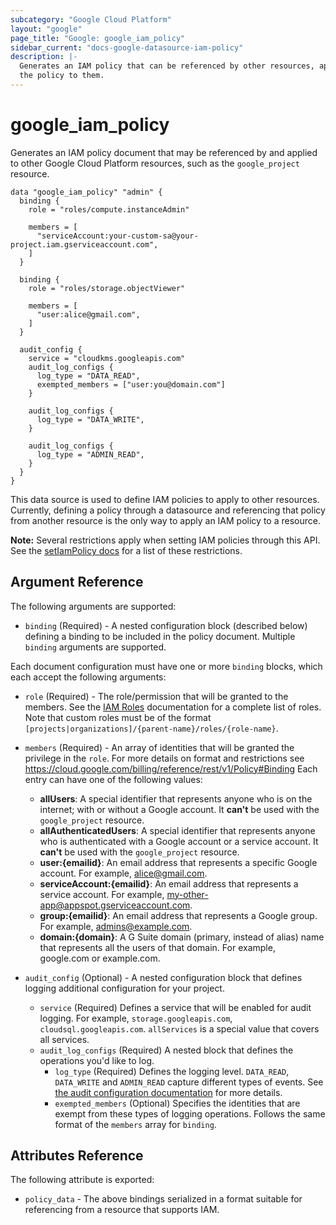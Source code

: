 ```yaml
---
subcategory: "Google Cloud Platform"
layout: "google"
page_title: "Google: google_iam_policy"
sidebar_current: "docs-google-datasource-iam-policy"
description: |-
  Generates an IAM policy that can be referenced by other resources, applying
  the policy to them.
---
```


# google\_iam\_policy

Generates an IAM policy document that may be referenced by and applied to
other Google Cloud Platform resources, such as the `google_project` resource.

```
data "google_iam_policy" "admin" {
  binding {
    role = "roles/compute.instanceAdmin"

    members = [
      "serviceAccount:your-custom-sa@your-project.iam.gserviceaccount.com",
    ]
  }

  binding {
    role = "roles/storage.objectViewer"

    members = [
      "user:alice@gmail.com",
    ]
  }

  audit_config {
    service = "cloudkms.googleapis.com"
    audit_log_configs {
      log_type = "DATA_READ",
      exempted_members = ["user:you@domain.com"]
    }

    audit_log_configs {
      log_type = "DATA_WRITE",
    }

    audit_log_configs {
      log_type = "ADMIN_READ",
    }
  }
}
```

This data source is used to define IAM policies to apply to other resources.
Currently, defining a policy through a datasource and referencing that policy
from another resource is the only way to apply an IAM policy to a resource.

**Note:** Several restrictions apply when setting IAM policies through this API.
See the [setIamPolicy docs](https://cloud.google.com/resource-manager/reference/rest/v1/projects/setIamPolicy)
for a list of these restrictions.

## Argument Reference

The following arguments are supported:

* `binding` (Required) - A nested configuration block (described below)
  defining a binding to be included in the policy document. Multiple
  `binding` arguments are supported.

Each document configuration must have one or more `binding` blocks, which
each accept the following arguments:

* `role` (Required) - The role/permission that will be granted to the members.
  See the [IAM Roles](https://cloud.google.com/compute/docs/access/iam) documentation for a complete list of roles.
  Note that custom roles must be of the format `[projects|organizations]/{parent-name}/roles/{role-name}`.

* `members` (Required) - An array of identities that will be granted the privilege in the `role`. For more details on format and restrictions see https://cloud.google.com/billing/reference/rest/v1/Policy#Binding
  Each entry can have one of the following values:
  * **allUsers**: A special identifier that represents anyone who is on the internet; with or without a Google account. It **can't** be used with the `google_project` resource.
  * **allAuthenticatedUsers**: A special identifier that represents anyone who is authenticated with a Google account or a service account. It **can't** be used with the `google_project` resource.
  * **user:{emailid}**: An email address that represents a specific Google account. For example, alice@gmail.com.
  * **serviceAccount:{emailid}**: An email address that represents a service account. For example, my-other-app@appspot.gserviceaccount.com.
  * **group:{emailid}**: An email address that represents a Google group. For example, admins@example.com.
  * **domain:{domain}**: A G Suite domain (primary, instead of alias) name that represents all the users of that domain. For example, google.com or example.com.

* `audit_config` (Optional) - A nested configuration block that defines logging additional configuration for your project.
  * `service` (Required) Defines a service that will be enabled for audit logging. For example, `storage.googleapis.com`, `cloudsql.googleapis.com`. `allServices` is a special value that covers all services.
  * `audit_log_configs` (Required) A nested block that defines the operations you'd like to log.
    * `log_type` (Required) Defines the logging level. `DATA_READ`, `DATA_WRITE` and `ADMIN_READ` capture different types of events. See [the audit configuration documentation](https://cloud.google.com/resource-manager/reference/rest/Shared.Types/AuditConfig) for more details.
    * `exempted_members` (Optional) Specifies the identities that are exempt from these types of logging operations. Follows the same format of the `members` array for `binding`.


## Attributes Reference

The following attribute is exported:

* `policy_data` - The above bindings serialized in a format suitable for
  referencing from a resource that supports IAM.
